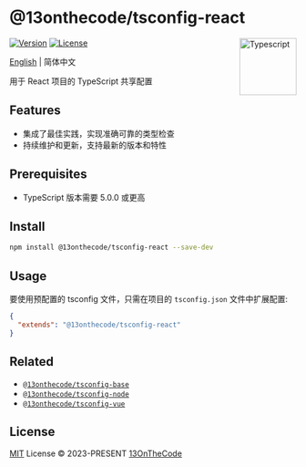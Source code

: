 # @13onthecode/tsconfig-react

<img src="https://github-production-user-asset-6210df.s3.amazonaws.com/137921275/258572450-d0a2270e-45ad-4ed4-aed0-b5c0a2eea988.svg" width="100" height="100" align="right" alt="Typescript" />

[![Version](https://img.shields.io/npm/v/@13onthecode/tsconfig-react?color=1976d2&label=)](https://www.npmjs.com/package/@13onthecode/tsconfig-react)
[![License](https://img.shields.io/npm/l/@13onthecode/tsconfig-react?color=1976d2&label=)](LICENSE.md)

[English](README.md) | 简体中文

用于 React 项目的 TypeScript 共享配置

## Features

- 集成了最佳实践，实现准确可靠的类型检查
- 持续维护和更新，支持最新的版本和特性

## Prerequisites

- TypeScript 版本需要 5.0.0 或更高

## Install

```bash
npm install @13onthecode/tsconfig-react --save-dev
```

## Usage

要使用预配置的 tsconfig 文件，只需在项目的 `tsconfig.json` 文件中扩展配置:

```json
{
  "extends": "@13onthecode/tsconfig-react"
}
```

## Related

- [`@13onthecode/tsconfig-base`](https://github.com/13OnTheCode/tsconfig/tree/main/packages/base)
- [`@13onthecode/tsconfig-node`](https://github.com/13OnTheCode/tsconfig/tree/main/packages/node)
- [`@13onthecode/tsconfig-vue`](https://github.com/13OnTheCode/tsconfig/tree/main/packages/vue)

## License

[MIT](LICENSE.md) License &copy; 2023-PRESENT [13OnTheCode](https://github.com/13OnTheCode)
